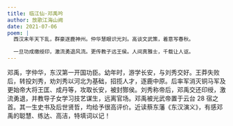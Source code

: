 ```yaml
---
title: 临江仙·邓禹吟
author: 放歌江海山阙
date: 2021-07-06
poem: |
  西汉末年天下乱，群豪逐鹿神州。仲华慧眼识光刘。高谈文武策，着意写春秋。

  一旦功成缴绶印，激流勇退风流。更传教子远王侯。人间真雅士，千载让人讴。
---
```


邓禹，字仲华，东汉第一开国功臣。幼年时，游学长安，与刘秀交好。王莽失败后，转投刘秀，劝刘秀以河北为基础，招揽人才，逐鹿中原。后率军消灭铜马军及更始帝大将王匡、成丹等，攻取长安，被封酂侯。刘秀称帝后，邓禹交还印绶，激流勇退，并教导子女学习技艺谋生，远离官场。邓禹被光武帝置于云台 28 宿之首。其一生史书及后世贤哲，均给予很高评价。近读蔡东藩《东汉演义》，有感邓禹的聪慧、练达、高洁，特填词以记！
